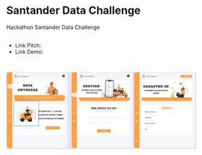 # Santander Data Challenge
Hackathon Santander Data Challenge 
<br>
<br>
- Link Pitch:
- Link Demo: 
<br>

![paginas](paginas.png)




